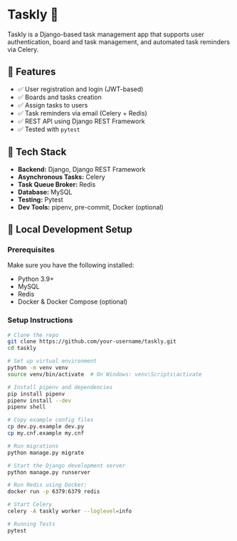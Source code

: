 # Taskly 📝

Taskly is a Django-based task management app that supports user authentication, board and task management, and automated task reminders via Celery.

## 🚀 Features

- ✅ User registration and login (JWT-based)
- ✅ Boards and tasks creation
- ✅ Assign tasks to users
- ✅ Task reminders via email (Celery + Redis)
- ✅ REST API using Django REST Framework
- ✅ Tested with `pytest`

## 🧰 Tech Stack

- **Backend:** Django, Django REST Framework  
- **Asynchronous Tasks:** Celery  
- **Task Queue Broker:** Redis  
- **Database:** MySQL  
- **Testing:** Pytest  
- **Dev Tools:** pipenv, pre-commit, Docker (optional)

## 🧪 Local Development Setup

### Prerequisites

Make sure you have the following installed:

- Python 3.9+
- MySQL
- Redis
- Docker & Docker Compose (optional)

### Setup Instructions

```bash
# Clone the repo
git clone https://github.com/your-username/taskly.git
cd taskly

# Set up virtual environment
python -m venv venv
source venv/bin/activate  # On Windows: venv\Scripts\activate

# Install pipenv and dependencies
pip install pipenv
pipenv install --dev
pipenv shell

# Copy example config files
cp dev.py.example dev.py
cp my.cnf.example my.cnf

# Run migrations
python manage.py migrate

# Start the Django development server
python manage.py runserver

# Run Redis using Docker:
docker run -p 6379:6379 redis

# Start Celery
celery -A taskly worker --loglevel=info

# Running Tests 
pytest


